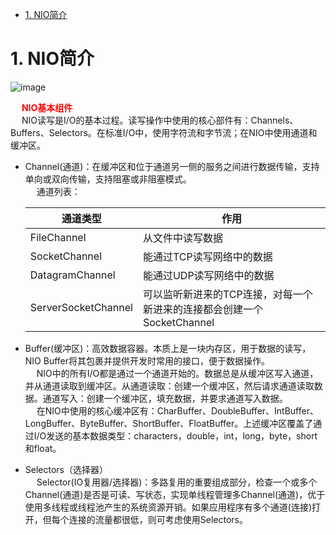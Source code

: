 

<!-- TOC -->

- [1. NIO简介](#1-nio简介)

<!-- /TOC -->


<!-- 
 Netty之旅：你想要的NIO知识点，这里都有！ 
https://mp.weixin.qq.com/s/3OtbG6jegOS4m2GbyOF2lQ
-->


# 1. NIO简介  
![image](https://gitee.com/wt1814/pic-host/raw/master/images/microService/communication/NIO-14.png)  

&emsp; **<font color = "red">NIO基本组件</font>**  
&emsp; NIO读写是I/O的基本过程。读写操作中使用的核心部件有：Channels、Buffers、Selectors。在标准I/O中，使用字符流和字节流；在NIO中使用通道和缓冲区。  

* Channel(通道)：在缓冲区和位于通道另一侧的服务之间进行数据传输，支持单向或双向传输，支持阻塞或非阻塞模式。  
    &emsp; 通道列表：  

    |通道类型|作用|
    |---|---|
    |FileChannel|从文件中读写数据|
    |SocketChannel|能通过TCP读写网络中的数据|
    |DatagramChannel|能通过UDP读写网络中的数据|
    |ServerSocketChannel|可以监听新进来的TCP连接，对每一个新进来的连接都会创建一个SocketChannel|
* Buffer(缓冲区)：高效数据容器。本质上是一块内存区，用于数据的读写，NIO Buffer将其包裹并提供开发时常用的接口，便于数据操作。  
    &emsp; NIO中的所有I/O都是通过一个通道开始的。数据总是从缓冲区写入通道，并从通道读取到缓冲区。从通道读取：创建一个缓冲区，然后请求通道读取数据。通道写入：创建一个缓冲区，填充数据，并要求通道写入数据。  
    &emsp; 在NIO中使用的核心缓冲区有：CharBuffer、DoubleBuffer、IntBuffer、LongBuffer、ByteBuffer、ShortBuffer、FloatBuffer。上述缓冲区覆盖了通过I/O发送的基本数据类型：characters，double，int，long，byte，short和float。
* Selectors（选择器）  
    &emsp; Selector(IO复用器/选择器)：多路复用的重要组成部分，检查一个或多个Channel(通道)是否是可读、写状态，实现单线程管理多Channel(通道)，优于使用多线程或线程池产生的系统资源开销。如果应用程序有多个通道(连接)打开，但每个连接的流量都很低，则可考虑使用Selectors。


